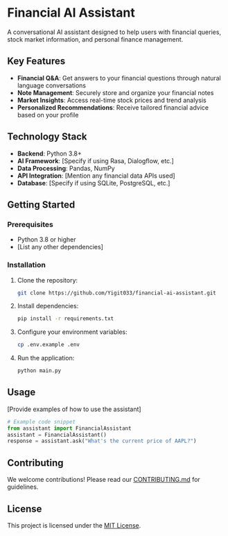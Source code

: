 # Financial AI Assistant


A conversational AI assistant designed to help users with financial queries, stock market information, and personal finance management.

## Key Features
- **Financial Q&A**: Get answers to your financial questions through natural language conversations
- **Note Management**: Securely store and organize your financial notes
- **Market Insights**: Access real-time stock prices and trend analysis
- **Personalized Recommendations**: Receive tailored financial advice based on your profile

## Technology Stack
- **Backend**: Python 3.8+
- **AI Framework**: [Specify if using Rasa, Dialogflow, etc.]
- **Data Processing**: Pandas, NumPy
- **API Integration**: [Mention any financial data APIs used]
- **Database**: [Specify if using SQLite, PostgreSQL, etc.]

## Getting Started

### Prerequisites
- Python 3.8 or higher
- [List any other dependencies]

### Installation
1. Clone the repository:
   ```bash
   git clone https://github.com/Yigit033/financial-ai-assistant.git
   ```
2. Install dependencies:
   ```bash
   pip install -r requirements.txt
   ```
3. Configure your environment variables:
   ```bash
   cp .env.example .env
   ```
4. Run the application:
   ```bash
   python main.py
   ```

## Usage
[Provide examples of how to use the assistant]
```python
# Example code snippet
from assistant import FinancialAssistant
assistant = FinancialAssistant()
response = assistant.ask("What's the current price of AAPL?")
```

## Contributing
We welcome contributions! Please read our [CONTRIBUTING.md](CONTRIBUTING.md) for guidelines.

## License
This project is licensed under the [MIT License](LICENSE).
